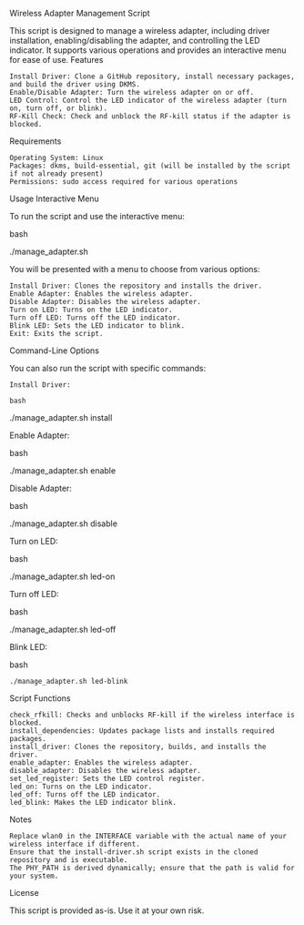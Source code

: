 Wireless Adapter Management Script

This script is designed to manage a wireless adapter, including driver installation, enabling/disabling the adapter, and controlling the LED indicator. It supports various operations and provides an interactive menu for ease of use.
Features

    Install Driver: Clone a GitHub repository, install necessary packages, and build the driver using DKMS.
    Enable/Disable Adapter: Turn the wireless adapter on or off.
    LED Control: Control the LED indicator of the wireless adapter (turn on, turn off, or blink).
    RF-Kill Check: Check and unblock the RF-kill status if the adapter is blocked.

Requirements

    Operating System: Linux
    Packages: dkms, build-essential, git (will be installed by the script if not already present)
    Permissions: sudo access required for various operations

Usage
Interactive Menu

To run the script and use the interactive menu:

bash

./manage_adapter.sh

You will be presented with a menu to choose from various options:

    Install Driver: Clones the repository and installs the driver.
    Enable Adapter: Enables the wireless adapter.
    Disable Adapter: Disables the wireless adapter.
    Turn on LED: Turns on the LED indicator.
    Turn off LED: Turns off the LED indicator.
    Blink LED: Sets the LED indicator to blink.
    Exit: Exits the script.

Command-Line Options

You can also run the script with specific commands:

    Install Driver:

    bash

./manage_adapter.sh install

Enable Adapter:

bash

./manage_adapter.sh enable

Disable Adapter:

bash

./manage_adapter.sh disable

Turn on LED:

bash

./manage_adapter.sh led-on

Turn off LED:

bash

./manage_adapter.sh led-off

Blink LED:

bash

    ./manage_adapter.sh led-blink

Script Functions

    check_rfkill: Checks and unblocks RF-kill if the wireless interface is blocked.
    install_dependencies: Updates package lists and installs required packages.
    install_driver: Clones the repository, builds, and installs the driver.
    enable_adapter: Enables the wireless adapter.
    disable_adapter: Disables the wireless adapter.
    set_led_register: Sets the LED control register.
    led_on: Turns on the LED indicator.
    led_off: Turns off the LED indicator.
    led_blink: Makes the LED indicator blink.

Notes

    Replace wlan0 in the INTERFACE variable with the actual name of your wireless interface if different.
    Ensure that the install-driver.sh script exists in the cloned repository and is executable.
    The PHY_PATH is derived dynamically; ensure that the path is valid for your system.

License

This script is provided as-is. Use it at your own risk.
